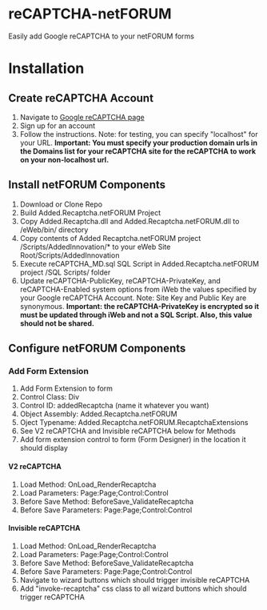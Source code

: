# reCAPTCHA-netFORUM
Easily add Google reCAPTCHA to your netFORUM forms

# Installation
## Create reCAPTCHA Account
1. Navigate to [Google reCAPTCHA page](https://www.google.com/recaptcha/admin)
1. Sign up for an account
1. Follow the instructions. Note: for testing, you can specify "localhost" for your URL. **Important: You must specify your production domain urls in the Domains list for your reCAPTCHA site for the reCAPTCHA to work on your non-localhost url.**

## Install netFORUM Components
1. Download or Clone Repo
1. Build Added.Recaptcha.netFORUM Project
1. Copy Added.Recaptcha.dll and Added.Recaptcha.netFORUM.dll to /eWeb/bin/ directory
1. Copy contents of Added Recaptcha.netFORUM project /Scripts/AddedInnovation/* to your eWeb Site Root/Scripts/AddedInnovation
1. Execute reCAPTCHA_MD.sql SQL Script in Added.Recaptcha.netFORUM project /SQL Scripts/ folder
1. Update reCAPTCHA-PublicKey, reCAPTCHA-PrivateKey, and reCAPTCHA-Enabled system options from iWeb the values specified by your Google reCAPTCHA Account. Note: Site Key and Public Key are synonymous. **Important: the reCAPTCHA-PrivateKey is encrypted so it must be updated through iWeb and not a SQL Script. Also, this value should not be shared.**

## Configure netFORUM Components
### Add Form Extension
1. Add Form Extension to form
1. Control Class: Div
1. Control ID: addedRecaptcha (name it whatever you want)
1. Object Assembly: Added.Recaptcha.netFORUM
1. Oject Typename: Added.Recaptcha.netFORUM.RecaptchaExtensions
1. See V2 reCAPTCHA and Invisible reCAPTCHA below for Methods
1. Add form extension control to form (Form Designer) in the location it should display
#### V2 reCAPTCHA
1. Load Method: OnLoad_RenderRecaptcha
1. Load Parameters: Page:Page;Control:Control
1. Before Save Method: BeforeSave_ValidateRecaptcha
1. Before Save Parameters: Page:Page;Control:Control

#### Invisible reCAPTCHA
1. Load Method: OnLoad_RenderRecaptcha
1. Load Parameters: Page:Page;Control:Control
1. Before Save Method: BeforeSave_ValidateRecaptcha
1. Before Save Parameters: Page:Page;Control:Control
1. Navigate to wizard buttons which should trigger invisible reCAPTCHA
1. Add "invoke-recaptcha" css class to all wizard buttons which should trigger reCAPTCHA


